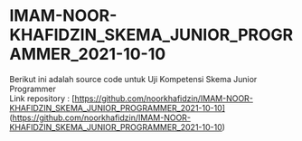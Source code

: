 # IMAM-NOOR-KHAFIDZIN_SKEMA_JUNIOR_PROGRAMMER_2021-10-10

Berikut ini adalah source code untuk Uji Kompetensi Skema Junior Programmer  
Link repository : [https://github.com/noorkhafidzin/IMAM-NOOR-KHAFIDZIN_SKEMA_JUNIOR_PROGRAMMER_2021-10-10] (https://github.com/noorkhafidzin/IMAM-NOOR-KHAFIDZIN_SKEMA_JUNIOR_PROGRAMMER_2021-10-10)  
